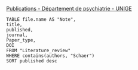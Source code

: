 


[Publications - Département de psychiatrie - UNIGE](https://www.unige.ch/medecine/psyat/groupes-de-recherche/1033schaer/publications)

```dataview 
TABLE file.name AS "Note", 
title, 
published,
journal,
Paper_type,
DOI
FROM "Literature_review"
WHERE contains(authors, "Schaer")
SORT published desc 
```